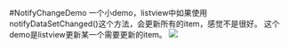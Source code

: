 #NotifyChangeDemo
一个小demo，listview中如果使用notifyDataSetChanged()这个方法，会更新所有的item，感觉不是很好。
这个demo是listview更新某一个需要更新的item。
![](https://github.com/cock-tail/NotifyChangeDemo/blob/master/demo.png) 

